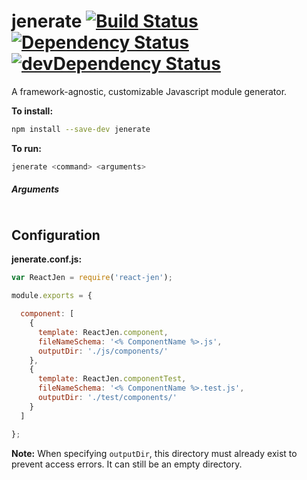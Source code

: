 # jenerate [![Build Status](https://travis-ci.org/jeneratejs/jenerate.svg)](https://travis-ci.org/jeneratejs/jenerate) [![Dependency Status](https://david-dm.org/jeneratejs/jenerate.svg)](https://david-dm.org/jeneratejs/jenerate) [![devDependency Status](https://david-dm.org/jeneratejs/jenerate/dev-status.svg)](https://david-dm.org/jeneratejs/jenerate#info=devDependencies)

A framework-agnostic, customizable Javascript module generator.


**To install:**
```bash
npm install --save-dev jenerate
```

**To run:**
```bash
jenerate <command> <arguments>
```

##### Arguments

```bash

```

## Configuration

**jenerate.conf.js:**
```js
var ReactJen = require('react-jen');

module.exports = {

  component: [
    {
      template: ReactJen.component,
      fileNameSchema: '<% ComponentName %>.js',
      outputDir: './js/components/'
    },
    {
      template: ReactJen.componentTest,
      fileNameSchema: '<% ComponentName %>.test.js',
      outputDir: './test/components/'
    }
  ]

};
```

**Note:** When specifying `outputDir`, this directory must already exist to prevent access errors. It can still be an empty directory.
